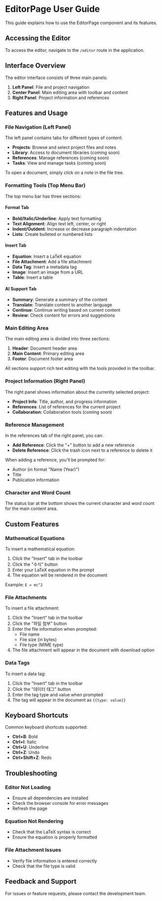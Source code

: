 # EditorPage User Guide

This guide explains how to use the EditorPage component and its features.

## Accessing the Editor

To access the editor, navigate to the `/editor` route in the application.

## Interface Overview

The editor interface consists of three main panels:

1. **Left Panel**: File and project navigation
2. **Center Panel**: Main editing area with toolbar and content
3. **Right Panel**: Project information and references

## Features and Usage

### File Navigation (Left Panel)

The left panel contains tabs for different types of content:

- **Projects**: Browse and select project files and notes
- **Library**: Access to document libraries (coming soon)
- **References**: Manage references (coming soon)
- **Tasks**: View and manage tasks (coming soon)

To open a document, simply click on a note in the file tree.

### Formatting Tools (Top Menu Bar)

The top menu bar has three sections:

#### Format Tab
- **Bold/Italic/Underline**: Apply text formatting
- **Text Alignment**: Align text left, center, or right
- **Indent/Outdent**: Increase or decrease paragraph indentation
- **Lists**: Create bulleted or numbered lists

#### Insert Tab
- **Equation**: Insert a LaTeX equation
- **File Attachment**: Add a file attachment
- **Data Tag**: Insert a metadata tag
- **Image**: Insert an image from a URL
- **Table**: Insert a table

#### AI Support Tab
- **Summary**: Generate a summary of the content
- **Translate**: Translate content to another language
- **Continue**: Continue writing based on current content
- **Review**: Check content for errors and suggestions

### Main Editing Area

The main editing area is divided into three sections:

1. **Header**: Document header area
2. **Main Content**: Primary editing area
3. **Footer**: Document footer area

All sections support rich text editing with the tools provided in the toolbar.

### Project Information (Right Panel)

The right panel shows information about the currently selected project:

- **Project Info**: Title, author, and progress information
- **References**: List of references for the current project
- **Collaboration**: Collaboration tools (coming soon)

### Reference Management

In the references tab of the right panel, you can:

- **Add Reference**: Click the "+" button to add a new reference
- **Delete Reference**: Click the trash icon next to a reference to delete it

When adding a reference, you'll be prompted for:
- Author (in format "Name (Year)")
- Title
- Publication information

### Character and Word Count

The status bar at the bottom shows the current character and word count for the main content area.

## Custom Features

### Mathematical Equations

To insert a mathematical equation:
1. Click the "Insert" tab in the toolbar
2. Click the "수식" button
3. Enter your LaTeX equation in the prompt
4. The equation will be rendered in the document

Example: `E = mc^2`

### File Attachments

To insert a file attachment:
1. Click the "Insert" tab in the toolbar
2. Click the "파일 첨부" button
3. Enter the file information when prompted:
   - File name
   - File size (in bytes)
   - File type (MIME type)
4. The file attachment will appear in the document with download option

### Data Tags

To insert a data tag:
1. Click the "Insert" tab in the toolbar
2. Click the "데이터 태그" button
3. Enter the tag type and value when prompted
4. The tag will appear in the document as `{{type: value}}`

## Keyboard Shortcuts

Common keyboard shortcuts supported:
- **Ctrl+B**: Bold
- **Ctrl+I**: Italic
- **Ctrl+U**: Underline
- **Ctrl+Z**: Undo
- **Ctrl+Shift+Z**: Redo

## Troubleshooting

### Editor Not Loading
- Ensure all dependencies are installed
- Check the browser console for error messages
- Refresh the page

### Equation Not Rendering
- Check that the LaTeX syntax is correct
- Ensure the equation is properly formatted

### File Attachment Issues
- Verify file information is entered correctly
- Check that the file type is valid

## Feedback and Support

For issues or feature requests, please contact the development team.